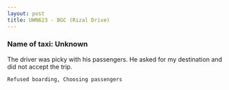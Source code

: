 ```yaml
---
layout: post
title: UWN623 - BGC (Rizal Drive)
---
```


### Name of taxi: Unknown

The driver was picky with his passengers. He asked for my destination and did not accept the trip.

```Refused boarding, Choosing passengers```
